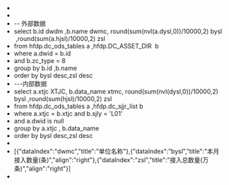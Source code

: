 -
-
- -- 外部数据
- select b.id dwdm ,b.name dwmc, round(sum(nvl(a.dysl,0))/10000,2) bysl ,round(sum(a.hjsl)/10000,2) zsl
- from hfdp.dc_ods_tables a ,hfdp.DC_ASSET_DIR  b
- where a.dwid = b.id
- and b.zc_type = 8
- group by b.id ,b.name
- order by bysl desc,zsl desc
- ---内部数据
- select a.xtjc XTJC, b.data_name xtmc, round(sum(nvl(dysl,0))/10000,2) bysl ,round(sum(hjsl)/10000,2) zsl
- from hfdp.dc_ods_tables a ,hfdp.dc_sjjr_list b
- where a.xtjc = b.xtjc and b.sjly = 'L01'
- and a.dwid is null
- group by a.xtjc , b.data_name
- order by bysl desc,zsl desc
-
- [{"dataIndex":"dwmc","title":"单位名称"},{"dataIndex":"bysl","title":"本月接入数量(条)","align":"right"},{"dataIndex":"zsl","title":"接入总数量(万条)","align":"right"}]
-